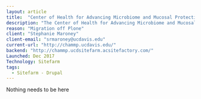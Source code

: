 ```yaml
---
layout: article
title:  "Center of Health for Advancing Microbiome and Mucosal Protection"
description: "The Center of Health for Advancing Microbiome and Mucosal Protection (CHAMMP) was developed from a Research Investments in the Sciences and Engineering (RISE) program."
reason: "Migration off Plone"
client: "Stephanie Maroney"
client-email: "srmaroney@ucdavis.edu"
current-url: "http://chammp.ucdavis.edu/"
backend: "http://chammp.ucdsitefarm.acsitefactory.com/"
Launched: Dec 2017
Technology: Sitefarm
tags:
  - Sitefarm - Drupal
---
```


Nothing needs to be here
